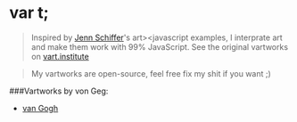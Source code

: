 # var t;

>Inspired by [Jenn Schiffer]()'s art><javascript examples, I interprate art and make them work with 99% JavaScript. See the original vartworks on [vart.institute](http://vart.institute/)

>My vartworks are open-source, feel free fix my shit if you want ;)

###Vartworks by von Geg:
* [van Gogh](https://github.com/designbyadrian/vart/wiki/vanGogh)
